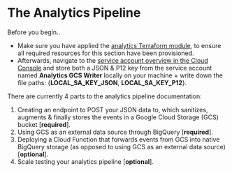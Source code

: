 # The Analytics Pipeline

Before you begin..

- Make sure you have applied the [analytics Terraform module](https://github.com/improbable/online-services/tree/master/services/terraform), to ensure all required resources for this section have been provisioned.
- Afterwards, navigate to the [service account overview in the Cloud Console](https://console.cloud.google.com/iam-admin/serviceaccounts) and store both a JSON & P12 key from the service account named **Analytics GCS Writer** locally on your machine + write down the file paths: {**LOCAL_SA_KEY_JSON**, **LOCAL_SA_KEY_P12**}.

There are currently 4 parts to the analytics pipeline documentation:

1. Creating an endpoint to POST your JSON data to, which sanitizes, augments & finally stores the events in a Google Cloud Storage (GCS) bucket [**required**].
2. Using GCS as an external data source through BigQuery [**required**].
3. Deploying a Cloud Function that forwards events from GCS into native BigQuery storage (as opposed to using GCS as an external data source) [**optional**].
4. Scale testing your analytics pipeline [**optional**].
